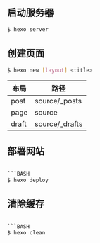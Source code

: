 ## 启动服务器

```BASH
$ hexo server
```

## 创建页面

```BASH
$ hexo new [layout] <title>
```

| 布局      | 路径 |
| ----------- | ----------- |
| post      | source/_posts       |
| page   | source        |
| draft   | source/_drafts        |

## 部署网站

```

```BASH
$ hexo deploy
```

## 清除缓存

```

```BASH
$ hexo clean
```
